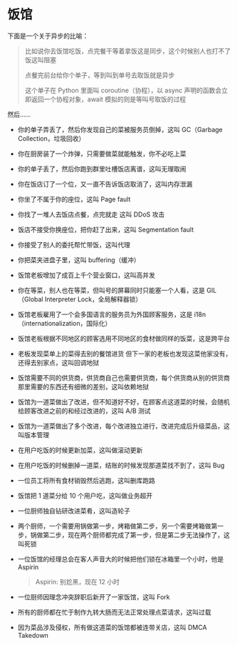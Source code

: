 # 饭馆

下面是一个关于异步的比喻：

> 比如说你去饭馆吃饭，点完餐干等着拿饭这是同步，这个时候别人也打不了饭这叫阻塞
>
> 点餐完前台给你个单子，等到叫到单号去取饭就是异步
>
> 这个单子在 Python 里面叫 coroutine（协程），以 async 声明的函数会立即返回一个协程对象，await 模拟的则是等叫号取饭的过程

然后……

- 你的单子弄丢了，然后你发现自己的菜被服务员倒掉，这叫 GC（Garbage Collection，垃圾回收）
- 你在厨房装了一个炸弹，只需要做菜就能触发，你不必吃上菜
- 你的单子丢了，然后你跑到群里吐槽饭店离谱，这叫无理取闹
- 你在饭店订了一个位，又一直不告诉饭店取消了，这叫内存泄漏
- 你坐了不属于你的座位，这叫 Page fault
- 你找了一堆人去饭店点餐，点完就走 这叫 DDoS 攻击
- 饭店不接受你换座位，把你赶了出来，这叫 Segmentation fault
- 你接受了别人的委托帮忙带饭，这叫代理
- 你把菜夹进盘子里，这叫 buffering（缓冲）
- 饭馆老板增加了成百上千个营业窗口，这叫高并发
- 你在等菜，别人也在等菜，但叫号的屏幕同时只能塞一个人看，这是 GIL（Global Interpreter Lock，全局解释器锁）
- 饭馆老板雇用了一个会多国语言的服务员为外国顾客服务，这是 i18n（internationalization，国际化）
- 饭馆老板根据不同地区的顾客选用不同地区的食材做同样的饭菜，这是跨平台
- 老板发现菜单上的菜得去别的餐馆进货 但下一家的老板也发现这菜他家没有，还得去别家点，这叫回调地狱
- 饭馆需要不同的供货商，供货商自己也需要供货商，每个供货商从别的供货商那里需要的东西还有细微的差别，这叫依赖地狱
- 饭馆为一道菜做出了改进，但不知道好不好，在顾客点这道菜的时候，会随机给顾客改进之前的和经过改进的，这叫 A/B 测试
- 饭馆为一道菜做出了多个改进，每个改进独立进行，改进完成后升级菜品，这叫版本管理
- 在用户吃饭的时候更新加菜，这叫做滚动更新
- 在用户吃饭的时候删掉一道菜，结账的时候发现那道菜找不到了，这叫 Bug
- 一位员工将所有食材销毁然后逃跑，这叫删库跑路
- 饭馆把 1 道菜分给 10 个用户吃，这叫做业务超开
- 一位厨师独自钻研改进菜肴，这叫造轮子
- 两个厨师，一个需要用锅做第一步，烤箱做第二步，另一个需要烤箱做第一步，锅做第二步，现在两个厨师都完成了第一步，但是第二步无法操作了，这叫死锁
- 一位饭馆的经理总会在客人声音大的时候把他们锁在冰箱里一个小时，他是 Aspirin

    > Aspirin: 别尬黑，现在 12 小时

- 一位厨师因理念冲突辞职后新开了一家饭馆，这叫 Fork
- 所有的厨师都在忙于制作九转大肠而无法正常处理点菜请求，这叫过载
- 因为菜品涉及侵权，所有做这道菜的饭馆都被连带关店，这叫 DMCA Takedown
